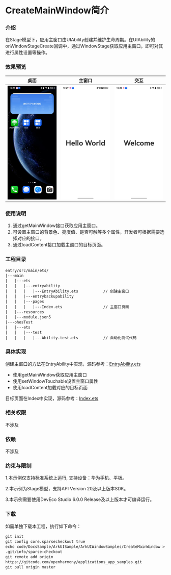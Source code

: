 # CreateMainWindow简介

### 介绍

在Stage模型下，应用主窗口由UIAbility创建并维护生命周期。在UIAbility的onWindowStageCreate回调中，通过WindowStage获取应用主窗口，即可对其进行属性设置等操作。

### 效果预览

| 桌面                                     | 主窗口                                    | 交互                                     |
|----------------------------------------|----------------------------------------|----------------------------------------|
| ![image](screenshots/screenshot_1.jpg) | ![image](screenshots/screenshot_2.jpg) | ![image](screenshots/screenshot_3.jpg) |

### 使用说明

1. 通过getMainWindow接口获取应用主窗口。
2. 可设置主窗口的背景色、亮度值、是否可触等多个属性，开发者可根据需要选择对应的接口。
3. 通过loadContent接口加载主窗口的目标页面。

### 工程目录

```
entry/src/main/ets/
|---main
|   |---ets
|   |   |---entryability
|   |   |   |---EntryAbility.ets           // 创建主窗口
|   |   |---entrybackupability
|   |   |---pages
|   |   |   |---Index.ets                  // 主窗口页面
|   |---resources
|   |---module.json5                       
|---ohosTest
|   |---ets 
|   |   |---test
|   |   |   |---Ability.test.ets           // 自动化测试代码
```

### 具体实现

创建主窗口的方法在EntryAbility中实现，源码参考：[EntryAbility.ets](https://gitcode.com/openharmony/applications_app_samples/blob/master/code/DocsSample/ArkUISample/ArkUIWindowSamples/CreateMainWindow/entry/src/main/ets/entryability/EntryAbility.ets)

- 使用getMainWindow获取应用主窗口
- 使用setWindowTouchable设置主窗口属性
- 使用loadContent加载对应的目标页面

目标页面在Index中实现，源码参考：[Index.ets](https://gitcode.com/openharmony/applications_app_samples/blob/master/code/DocsSample/ArkUISample/ArkUIWindowSamples/CreateMainWindow/entry/src/main/ets/pages/Index.ets)


### 相关权限

不涉及

### 依赖

不涉及

### 约束与限制

1.本示例仅支持标准系统上运行, 支持设备：华为手机、平板。

2.本示例为Stage模型，支持API Version 20及以上版本SDK。

3.本示例需要使用DevEco Studio 6.0.0 Release及以上版本才可编译运行。

### 下载

如需单独下载本工程，执行如下命令：

```
git init
git config core.sparsecheckout true
echo code/DocsSample/ArkUISample/ArkUIWindowSamples/CreateMainWindow > .git/info/sparse-checkout
git remote add origin https://gitcode.com/openharmony/applications_app_samples.git
git pull origin master
```